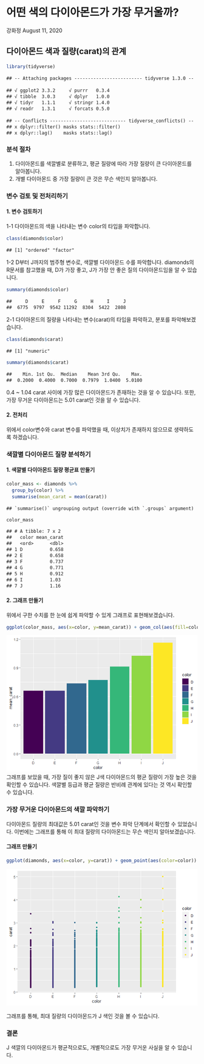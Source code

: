 어떤 색의 다이아몬드가 가장 무거울까?
================
강화정
August 11, 2020

## 다이아몬드 색과 질량(carat)의 관계

``` r
library(tidyverse)
```

    ## -- Attaching packages ------------------------- tidyverse 1.3.0 --

    ## √ ggplot2 3.3.2     √ purrr   0.3.4
    ## √ tibble  3.0.3     √ dplyr   1.0.0
    ## √ tidyr   1.1.1     √ stringr 1.4.0
    ## √ readr   1.3.1     √ forcats 0.5.0

    ## -- Conflicts ---------------------------- tidyverse_conflicts() --
    ## x dplyr::filter() masks stats::filter()
    ## x dplyr::lag()    masks stats::lag()

### 분석 절차

1.  다이아몬드를 색깔별로 분류하고, 평균 질량에 따라 가장 질량이 큰 다이아몬드를 알아봅니다.
2.  개별 다이아몬드 중 가장 질량이 큰 것은 무슨 색인지 알아봅니다.

### 변수 검토 및 전처리하기

#### 1\. 변수 검토하기

1-1 다이아몬드의 색을 나타내는 변수 color의 타입을 파악합니다.

``` r
class(diamonds$color)
```

    ## [1] "ordered" "factor"

1-2 D부터 J까지의 범주형 변수로, 색깔별 다이아몬드 수를 파악합니다. diamonds의 R문서를 참고했을 때, D가 가장
좋고, J가 가장 안 좋은 질의 다이아몬드임을 알 수 있습니다.

``` r
summary(diamonds$color)
```

    ##     D     E     F     G     H     I     J 
    ##  6775  9797  9542 11292  8304  5422  2808

2-1 다이아몬드의 질량을 나타내는 변수(carat)의 타입을 파악하고, 분포를 파악해보겠습니다.

``` r
class(diamonds$carat)
```

    ## [1] "numeric"

``` r
summary(diamonds$carat)
```

    ##    Min. 1st Qu.  Median    Mean 3rd Qu.    Max. 
    ##  0.2000  0.4000  0.7000  0.7979  1.0400  5.0100

0.4 \~ 1.04 carat 사이에 가장 많은 다이아몬드가 존재하는 것을 알 수 있습니다. 또한, 가장 무거운 다이아몬드는
5.01 carat인 것을 알 수 있습니다.

#### 2\. 전처리

위에서 color변수와 carat 변수를 파악했을 때, 이상치가 존재하지 않으므로 생략하도록 하겠습니다.

### 색깔별 다이아몬드 질량 분석하기

#### 1\. 색깔별 다이아몬드 질량 평균표 만들기

``` r
color_mass <- diamonds %>%
  group_by(color) %>% 
  summarise(mean_carat = mean(carat))
```

    ## `summarise()` ungrouping output (override with `.groups` argument)

``` r
color_mass
```

    ## # A tibble: 7 x 2
    ##   color mean_carat
    ##   <ord>      <dbl>
    ## 1 D          0.658
    ## 2 E          0.658
    ## 3 F          0.737
    ## 4 G          0.771
    ## 5 H          0.912
    ## 6 I          1.03 
    ## 7 J          1.16

#### 2\. 그래프 만들기

위에서 구한 수치를 한 눈에 쉽게 파악할 수 있게 그래프로 표현해보겠습니다.

``` r
ggplot(color_mass, aes(x=color, y=mean_carat)) + geom_col(aes(fill=color))
```

![](diamond_color-and-carat_files/figure-gfm/unnamed-chunk-6-1.png)<!-- -->
그래프를 보았을 때, 가장 질이 좋지 않은 J색 다이아몬드의 평균 질량이 가장 높은 것을 확인할 수 있습니다. 색깔별 등급과 평균
질량은 반비례 관계에 있다는 것 역시 확인할 수 있습니다.

### 가장 무거운 다이아몬드의 색깔 파악하기

다이아몬드 질량의 최대값은 5.01 carat인 것을 변수 파악 단계에서 확인할 수 있었습니다. 이번에는 그래프를 통해 이 최대
질량의 다이아몬드는 무슨 색인지 알아보겠습니다.

#### 그래프 만들기

``` r
ggplot(diamonds, aes(x=color, y=carat)) + geom_point(aes(color=color))
```

![](diamond_color-and-carat_files/figure-gfm/unnamed-chunk-7-1.png)<!-- -->

그래프를 통해, 최대 질량의 다이아몬드가 J 색인 것을 볼 수 있습니다.

### 결론

J 색깔의 다이아몬드가 평균적으로도, 개별적으로도 가장 무거운 사실을 알 수 있습니다.
